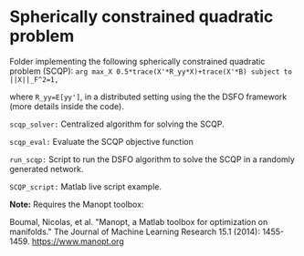 # Spherically constrained quadratic problem
 
Folder implementing the following spherically constrained quadratic problem (SCQP):
``
arg max_X 0.5*trace(X'*R_yy*X)+trace(X'*B) subject to ||X||_F^2=1,
``

where ``R_yy=E[yy']``, in a distributed setting using the the DSFO framework (more details inside the code).

`scqp_solver:` Centralized algorithm for solving the SCQP.

`scqp_eval:`  Evaluate the SCQP objective function

`run_scqp:` Script to run the DSFO algorithm to solve the SCQP in a randomly generated network.

`SCQP_script:` Matlab live script example.


**Note:** Requires the Manopt toolbox:

Boumal, Nicolas, et al. "Manopt, a Matlab toolbox for optimization on manifolds." The Journal of Machine Learning Research 15.1 (2014): 1455-1459.
https://www.manopt.org